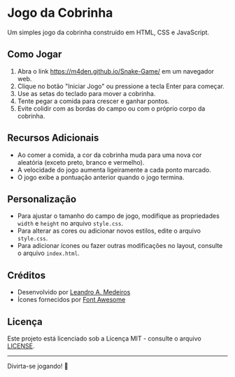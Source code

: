 # Jogo da Cobrinha

Um simples jogo da cobrinha construído em HTML, CSS e JavaScript.

## Como Jogar

1. Abra o link https://m4den.github.io/Snake-Game/ em um navegador web.
2. Clique no botão "Iniciar Jogo" ou pressione a tecla Enter para começar.
3. Use as setas do teclado para mover a cobrinha.
4. Tente pegar a comida para crescer e ganhar pontos.
5. Evite colidir com as bordas do campo ou com o próprio corpo da cobrinha.

## Recursos Adicionais

- Ao comer a comida, a cor da cobrinha muda para uma nova cor aleatória (exceto preto, branco e vermelho).
- A velocidade do jogo aumenta ligeiramente a cada ponto marcado.
- O jogo exibe a pontuação anterior quando o jogo termina.

## Personalização

- Para ajustar o tamanho do campo de jogo, modifique as propriedades `width` e `height` no arquivo `style.css`.
- Para alterar as cores ou adicionar novos estilos, edite o arquivo `style.css`.
- Para adicionar ícones ou fazer outras modificações no layout, consulte o arquivo `index.html`.

## Créditos

- Desenvolvido por [Leandro A. Medeiros](https://github.com/M4deN)
- Ícones fornecidos por [Font Awesome](https://fontawesome.com/)

## Licença

Este projeto está licenciado sob a Licença MIT - consulte o arquivo [LICENSE](LICENSE).

---

Divirta-se jogando! 🐍

 
